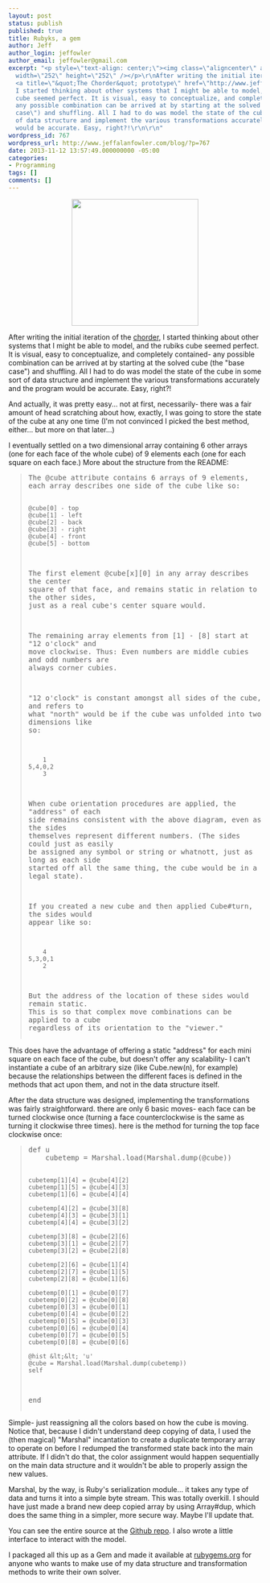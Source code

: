 ```yaml
---
layout: post
status: publish
published: true
title: Rubyks, a gem
author: Jeff
author_login: jeffowler
author_email: jeffowler@gmail.com
excerpt: "<p style=\"text-align: center;\"><img class=\"aligncenter\" alt=\"\" src=\"http://www.memphisflyer.com/binary/db6e/1351792080-rubiks-cube-original.jpg\"
  width=\"252\" height=\"252\" /></p>\r\nAfter writing the initial iteration of the
  <a title=\"&quot;The Chorder&quot; prototype\" href=\"http://www.jeffalanfowler.com/blog/the-chorder-prototype/\">chorder</a>,
  I started thinking about other systems that I might be able to model, and the rubiks
  cube seemed perfect. It is visual, easy to conceptualize, and completely contained-
  any possible combination can be arrived at by starting at the solved cube (the \"base
  case\") and shuffling. All I had to do was model the state of the cube in some sort
  of data structure and implement the various transformations accurately and the program
  would be accurate. Easy, right?!\r\n\r\n"
wordpress_id: 767
wordpress_url: http://www.jeffalanfowler.com/blog/?p=767
date: 2013-11-12 13:57:49.000000000 -05:00
categories:
- Programming
tags: []
comments: []
---
```

<p style="text-align: center;"><img class="aligncenter" alt="" src="http://www.memphisflyer.com/binary/db6e/1351792080-rubiks-cube-original.jpg" width="252" height="252" /></p>
After writing the initial iteration of the <a title="&quot;The Chorder&quot; prototype" href="http://www.jeffalanfowler.com/blog/the-chorder-prototype/">chorder</a>, I started thinking about other systems that I might be able to model, and the rubiks cube seemed perfect. It is visual, easy to conceptualize, and completely contained- any possible combination can be arrived at by starting at the solved cube (the "base case") and shuffling. All I had to do was model the state of the cube in some sort of data structure and implement the various transformations accurately and the program would be accurate. Easy, right?!

<!--break-->

And actually, it was pretty easy... not at first, necessarily- there was a fair amount of head scratching about how, exactly, I was going to store the state of the cube at any one time (I'm not convinced I picked the best method, either... but more on that later...)

I eventually settled on a two dimensional array containing 6 other arrays (one for each face of the whole cube) of 9 elements each (one for each square on each face.) More about the structure from the README:
<blockquote>
<pre style="white-space: pre-wrap;">The @cube attribute contains 6 arrays of 9 elements, each array describes one side of the cube like so:

    @cube[0] - top
    @cube[1] - left
    @cube[2] - back
    @cube[3] - right
    @cube[4] - front
    @cube[5] - bottom

The first element @cube[x][0] in any array describes the center square of that face, and remains static in relation to the other sides, just as a real cube's center square would. 

The remaining array elements from [1] - [8] start at "12 o'clock" and move clockwise. Thus: Even numbers are middle cubies and odd numbers are always corner cubies.

"12 o'clock" is constant amongst all sides of the cube, and refers to what "north" would be if the cube was unfolded into two dimensions like so:

        1
    5,4,0,2
        3

When cube orientation procedures are applied, the "address" of each side remains consistent with the above diagram, even as the sides themselves represent different numbers. (The sides could just as easily be assigned any symbol or string or whatnott, just as long as each side started off all the same thing, the cube would be in a legal state).

If you created a new cube and then applied Cube#turn, the sides would appear like so:

        4
    5,3,0,1
        2

But the address of the location of these sides would remain static. This is so that complex move combinations can be applied to a cube regardless of its orientation to the "viewer."</pre>
</blockquote>
This does have the advantage of offering a static "address" for each mini square on each face of the cube, but doesn't offer any scalability- I can't instantiate a cube of an arbitrary size (like Cube.new(n), for example) because the relationships between the different faces is defined in the methods that act upon them, and not in the data structure itself.

After the data structure was designed, implementing the transformations was fairly straightforward. there are only 6 basic moves- each face can be turned clockwise once (turning a face counterclockwise is the same as turning it clockwise three times). here is the method for turning the top face clockwise once:
<blockquote>
<pre>def u
    cubetemp = Marshal.load(Marshal.dump(@cube))

    cubetemp[1][4] = @cube[4][2]
    cubetemp[1][5] = @cube[4][3]
    cubetemp[1][6] = @cube[4][4]

    cubetemp[4][2] = @cube[3][8]
    cubetemp[4][3] = @cube[3][1]
    cubetemp[4][4] = @cube[3][2]

    cubetemp[3][8] = @cube[2][6]
    cubetemp[3][1] = @cube[2][7]
    cubetemp[3][2] = @cube[2][8]

    cubetemp[2][6] = @cube[1][4]
    cubetemp[2][7] = @cube[1][5]
    cubetemp[2][8] = @cube[1][6]

    cubetemp[0][1] = @cube[0][7]
    cubetemp[0][2] = @cube[0][8]
    cubetemp[0][3] = @cube[0][1]
    cubetemp[0][4] = @cube[0][2]
    cubetemp[0][5] = @cube[0][3]
    cubetemp[0][6] = @cube[0][4]
    cubetemp[0][7] = @cube[0][5]
    cubetemp[0][8] = @cube[0][6]

    @hist &lt;&lt; 'u'
    @cube = Marshal.load(Marshal.dump(cubetemp))
    self  
  end</pre>
</blockquote>
Simple- just reassigning all the colors based on how the cube is moving. Notice that, because I didn't understand deep copying of data, I used the (then magical) "Marshal" incantation to create a duplicate temporary array to operate on before I redumped the transformed state back into the main attribute. If I didn't do that, the color assignment would happen sequentially on the main data structure and it wouldn't be able to properly assign the new values.

Marshal, by the way, is Ruby's serialization module... it takes any type of data and turns it into a simple byte stream. This was totally overkill. I should have just made a brand new deep copied array by using Array#dup, which does the same thing in a simpler, more secure way. Maybe I'll update that.

You can see the entire source at the <a href="https://github.com/urthbound/rubyks" target="_blank">Github repo</a>. I also wrote a little interface to interact with the model.

I packaged all this up as a Gem and made it available at <a href="https://rubygems.org/gems/rubyks" target="_blank">rubygems.org</a> for anyone who wants to make use of my data structure and transformation methods to write their own solver.
